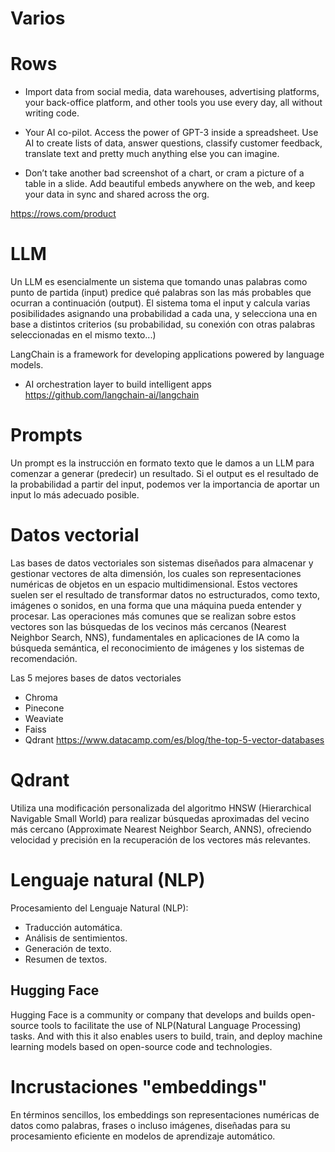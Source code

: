 # Varios



# Rows


- Import data from social media, data warehouses, advertising platforms, your back-office platform, and other tools you use every day, all without writing code.

- Your AI co-pilot. Access the power of GPT-3 inside a spreadsheet. Use AI to create lists of data, answer questions, classify customer feedback, translate text and pretty much anything else you can imagine.

- Don’t take another bad screenshot of a chart, or cram a picture of a table in a slide. Add beautiful embeds anywhere on the web, and keep your data in sync and shared across the org.
	
https://rows.com/product


# LLM

Un LLM es esencialmente un sistema que tomando unas palabras como punto de partida (input) predice qué palabras son las más probables que ocurran a continuación (output). El sistema toma el input y calcula varias posibilidades asignando una probabilidad a cada una, y selecciona una en base a distintos criterios (su probabilidad, su conexión con otras palabras seleccionadas en el mismo texto...)


LangChain is a framework for developing applications powered by language models.
- AI orchestration layer to build intelligent apps
https://github.com/langchain-ai/langchain

# Prompts

Un prompt es la instrucción en formato texto que le damos a un LLM para comenzar a generar (predecir) un resultado. Si el output es el resultado de la probabilidad a partir del input, podemos ver la importancia de aportar un input lo más adecuado posible.


# Datos vectorial


Las bases de datos vectoriales son sistemas diseñados para almacenar y gestionar vectores de alta dimensión, los cuales son representaciones numéricas de objetos en un espacio multidimensional. Estos vectores suelen ser el resultado de transformar datos no estructurados, como texto, imágenes o sonidos, en una forma que una máquina pueda entender y procesar. Las operaciones más comunes que se realizan sobre estos vectores son las búsquedas de los vecinos más cercanos (Nearest Neighbor Search, NNS), fundamentales en aplicaciones de IA como la búsqueda semántica, el reconocimiento de imágenes y los sistemas de recomendación.



Las 5 mejores bases de datos vectoriales
- Chroma
- Pinecone
- Weaviate
- Faiss
- Qdrant
https://www.datacamp.com/es/blog/the-top-5-vector-databases

# Qdrant


Utiliza una modificación personalizada del algoritmo HNSW (Hierarchical Navigable Small World) para realizar búsquedas aproximadas del vecino más cercano (Approximate Nearest Neighbor Search, ANNS), ofreciendo velocidad y precisión en la recuperación de los vectores más relevantes.



# Lenguaje natural (NLP)


Procesamiento del Lenguaje Natural (NLP):
- Traducción automática.
- Análisis de sentimientos.
- Generación de texto.
- Resumen de textos.



## Hugging Face

Hugging Face is a community or company that develops and builds open-source tools to facilitate the use of NLP(Natural Language Processing) tasks. And with this it also enables users to build, train, and deploy machine learning models based on open-source code and technologies.


# Incrustaciones "embeddings"

En términos sencillos, los embeddings son representaciones numéricas de datos como palabras, frases o incluso imágenes, diseñadas para su procesamiento eficiente en modelos de aprendizaje automático.

